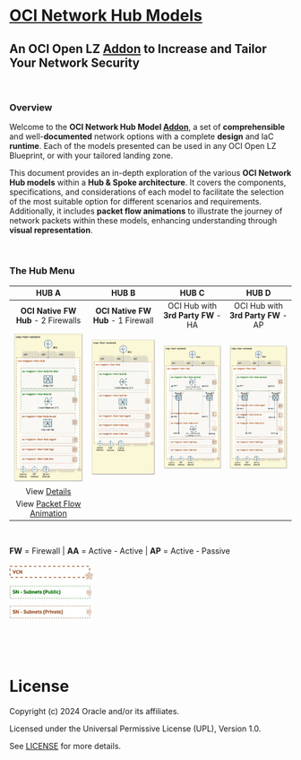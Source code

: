 
# **[OCI Network Hub Models](#)**
## **An OCI Open LZ [Addon](#) to Increase and Tailor Your Network Security**

&nbsp; 

### Overview
Welcome to the **OCI Network Hub Model [Addon](#)**, a set of **comprehensible** and well-**documented** network options with a complete **design** and IaC **runtime**. Each of the models presented can be used in any OCI Open LZ Blueprint, or with your tailored landing zone.

This document provides an in-depth exploration of the various **OCI Network Hub models** within a **Hub & Spoke architecture**. It covers the components, specifications, and considerations of each model to facilitate the selection of the most suitable option for different scenarios and requirements. Additionally, it includes **packet flow animations** to illustrate the journey of network packets within these models, enhancing understanding through **visual representation**.


&nbsp; 

### The Hub Menu

| **HUB A** | **HUB B**| **HUB C**  | **HUB D**  | 
|:-:|:-:|:-:|:-:|
| **OCI Native FW Hub** - 2 Firewalls| **OCI Native FW Hub** - 1  Firewall |  OCI Hub with **3rd Party FW** - HA | OCI Hub with **3rd Party FW** - AP |
| [<img src="hub_a/images/hub_a_design.jpg" width="280" height="">](/addons/oci-hub-models/hub_a/readme.md) | <img src="hub_b/images/hub_model_B_design.jpg" width="280" height=""> | <img src="hub_c/images/hub_c_design.jpg" width="280" height=""> |  <img src="hub_d/images/hub_d_design.jpg" width="280" height=""> | 
| View [Details](/addons/oci-hub-models/hub_a/readme.md)  | | |
| View [Packet Flow Animation](/addons/oci-hub-models/hub_a/hub-a-packet_flow.md)  | | |



&nbsp; 

**FW** = Firewall  | **AA** = Active - Active | **AP** = Active - Passive  

<img src="images/oci_hub_models_legend.jpg" width="150" height="value"> 



&nbsp; 



&nbsp; 

# License

Copyright (c) 2024 Oracle and/or its affiliates.

Licensed under the Universal Permissive License (UPL), Version 1.0.

See [LICENSE](LICENSE) for more details.
